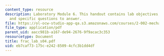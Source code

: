 ```yaml
---
content_type: resource
description: Laboratory Module 6. This handout contains lab objectives, notes, tasks,
  and specific questions to answer.
file: https://ol-ocw-studio-app-qa.s3.amazonaws.com/courses/2-002-mechanics-and-materials-ii-spring-2004/eb7caf73175ce24285094cfc3b1dd4df_frac_lab_s04.pdf
file_type: application/pdf
parent_uid: aacc981b-a167-de94-2676-9f9acac3c353
resourcetype: Document
title: frac_lab_s04.pdf
uid: eb7caf73-175c-e242-8509-4cfc3b1dd4df
---
```

